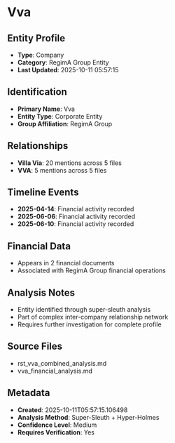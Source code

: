 # Vva

## Entity Profile
- **Type**: Company
- **Category**: RegimA Group Entity
- **Last Updated**: 2025-10-11 05:57:15

## Identification
- **Primary Name**: Vva
- **Entity Type**: Corporate Entity
- **Group Affiliation**: RegimA Group

## Relationships
- **Villa Via**: 20 mentions across 5 files
- **VVA**: 5 mentions across 5 files

## Timeline Events
- **2025-04-14**: Financial activity recorded
- **2025-06-06**: Financial activity recorded  
- **2025-06-10**: Financial activity recorded

## Financial Data
- Appears in 2 financial documents
- Associated with RegimA Group financial operations

## Analysis Notes
- Entity identified through super-sleuth analysis
- Part of complex inter-company relationship network
- Requires further investigation for complete profile

## Source Files
- rst_vva_combined_analysis.md
- vva_financial_analysis.md

## Metadata
- **Created**: 2025-10-11T05:57:15.106498
- **Analysis Method**: Super-Sleuth + Hyper-Holmes
- **Confidence Level**: Medium
- **Requires Verification**: Yes
